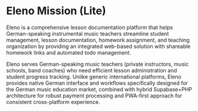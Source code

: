 # Eleno Mission (Lite)

Eleno is a comprehensive lesson documentation platform that helps German-speaking instrumental music teachers streamline student management, lesson documentation, homework assignment, and teaching organization by providing an integrated web-based solution with shareable homework links and automated todo management.

Eleno serves German-speaking music teachers (private instructors, music schools, band coaches) who need efficient lesson administration and student progress tracking. Unlike generic international platforms, Eleno provides native German interface and workflows specifically designed for the German music education market, combined with hybrid Supabase+PHP architecture for robust payment processing and PWA-first approach for consistent cross-platform experience.